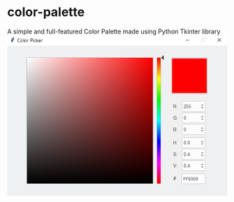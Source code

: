 # color-palette
A simple and full-featured Color Palette made using Python Tkinter library
![color-picker](https://github.com/melvinchia3636/color-palette/blob/9049b0189e261e110cf843fd3282402a21fa8fca/color%20picker.png)
